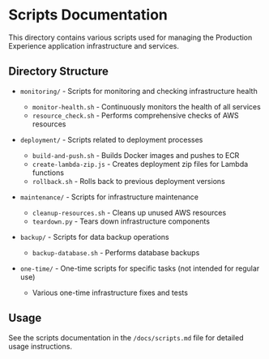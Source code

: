 # Scripts Documentation

This directory contains various scripts used for managing the Production Experience application infrastructure and services.

## Directory Structure

- `monitoring/` - Scripts for monitoring and checking infrastructure health

  - `monitor-health.sh` - Continuously monitors the health of all services
  - `resource_check.sh` - Performs comprehensive checks of AWS resources

- `deployment/` - Scripts related to deployment processes

  - `build-and-push.sh` - Builds Docker images and pushes to ECR
  - `create-lambda-zip.js` - Creates deployment zip files for Lambda functions
  - `rollback.sh` - Rolls back to previous deployment versions

- `maintenance/` - Scripts for infrastructure maintenance

  - `cleanup-resources.sh` - Cleans up unused AWS resources
  - `teardown.py` - Tears down infrastructure components

- `backup/` - Scripts for data backup operations

  - `backup-database.sh` - Performs database backups

- `one-time/` - One-time scripts for specific tasks (not intended for regular use)
  - Various one-time infrastructure fixes and tests

## Usage

See the scripts documentation in the `/docs/scripts.md` file for detailed usage instructions.
